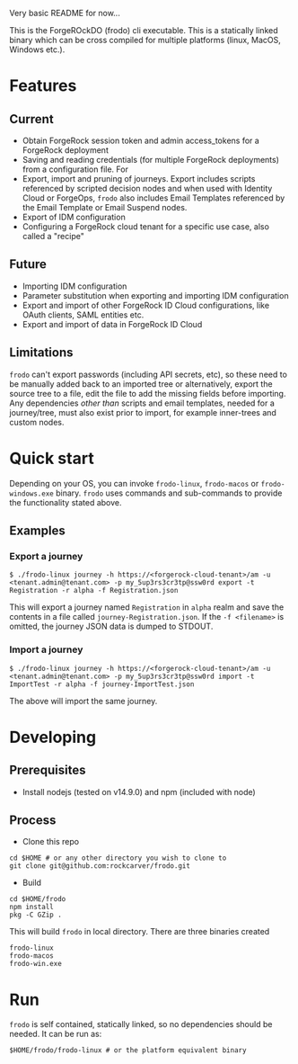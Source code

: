 Very basic README for now...

This is the ForgeROckDO (frodo) cli executable. This is a statically linked binary which can be cross compiled for multiple platforms (linux, MacOS, Windows etc.).

# Features
## Current
- Obtain ForgeRock session token and admin access_tokens for a ForgeRock deployment
- Saving and reading credentials (for multiple ForgeRock deployments) from a configuration file. For 
- Export, import and pruning of journeys. Export includes scripts referenced by scripted decision nodes and when used with Identity Cloud or ForgeOps, `frodo` also includes Email Templates referenced by the Email Template or Email Suspend nodes.
- Export of IDM configuration
- Configuring a ForgeRock cloud tenant for a specific use case, also called a "recipe"

## Future
- Importing IDM configuration
- Parameter substitution when exporting and importing IDM configuration
- Export and import of other ForgeRock ID Cloud configurations, like OAuth clients, SAML entities etc.
- Export and import of data in ForgeRock ID Cloud

## Limitations
`frodo` can't export passwords (including API secrets, etc), so these need to be manually added back to an imported tree or alternatively, export the source tree to a file, edit the file to add the missing fields before importing. Any dependencies _other than_ scripts and email templates, needed for a journey/tree, must also exist prior to import, for example inner-trees and custom nodes.

# Quick start
Depending on your OS, you can invoke `frodo-linux`, `frodo-macos` or `frodo-windows.exe` binary.
`frodo` uses commands and sub-commands to provide the functionality stated above.

## Examples
### Export a journey
```
$ ./frodo-linux journey -h https://<forgerock-cloud-tenant>/am -u <tenant.admin@tenant.com> -p my_5up3rs3cr3tp@ssw0rd export -t Registration -r alpha -f Registration.json
```
This will export a journey named `Registration` in `alpha` realm and save the contents in a file called `journey-Registration.json`. If the `-f <filename>` is omitted, the journey JSON data is dumped to STDOUT.

### Import a journey
```
$ ./frodo-linux journey -h https://<forgerock-cloud-tenant>/am -u <tenant.admin@tenant.com> -p my_5up3rs3cr3tp@ssw0rd import -t ImportTest -r alpha -f journey-ImportTest.json
```
The above will import the same journey.

# Developing
## Prerequisites
- Install nodejs (tested on v14.9.0) and npm (included with node)

## Process
- Clone this repo
```
cd $HOME # or any other directory you wish to clone to
git clone git@github.com:rockcarver/frodo.git
```
- Build
```
cd $HOME/frodo
npm install
pkg -C GZip .
```
This will build `frodo` in local directory. There are three binaries created
```
frodo-linux
frodo-macos
frodo-win.exe
```

# Run
`frodo` is self contained, statically linked, so no dependencies should be needed. It can be run as:
```
$HOME/frodo/frodo-linux # or the platform equivalent binary
```

